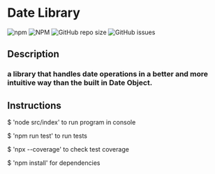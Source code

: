 # Date Library

![npm](https://img.shields.io/npm/v/date-lib)
![NPM](https://img.shields.io/npm/l/date-lib)
![GitHub repo size](https://img.shields.io/github/repo-size/alisherbegmatov/date-lib)
![GitHub issues](https://img.shields.io/github/issues/alisherbegmatov/date-lib)

## Description

### a library that handles date operations in a better and more intuitive way than the built in Date Object.

## Instructions

$ 'node src/index' to run program in console

$ 'npm run test' to run tests

$ 'npx --coverage' to check test coverage

$ 'npm install' for dependencies

